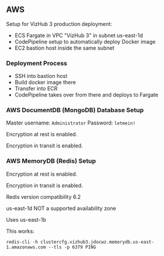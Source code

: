 ## AWS

Setup for VizHub 3 production deployment:

 * ECS Fargate in VPC "VizHub 3" in subnet us-east-1d
 * CodePipeline setup to automatically deploy Docker image
 * EC2 bastion host inside the same subnet

### Deployment Process

 * SSH into bastion host
 * Build docker image there
 * Transfer into ECR
 * CodePipeline takes over from there and deploys to Fargate

### AWS DocumentDB (MongoDB) Database Setup

Master username: `Administrator`
Password: `letmein!`

Encryption at rest is enabled.

Encryption in transit is enabled.

### AWS MemoryDB (Redis) Setup

Encryption at rest is enabled.

Encryption in transit is enabled.

Redis version compatibility 6.2

us-east-1d NOT a supported availability zone

Uses us-east-1b

This works:

```
redis-cli -h clustercfg.vizhub3.jdocwz.memorydb.us-east-1.amazonaws.com --tls -p 6379 PING
```
